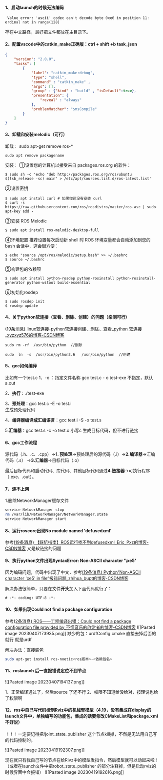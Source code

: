 #### 1、启动launch的时候无法编码

	 Value error: 'ascii' codec can't decode byte 0xe6 in position 11: ordinal not in range(128)
存在中文路径，最好把文件都放在主目录下。


#### 2、配置vscode中的catkin_make正确版：ctrl + shift +b task_json
```json
{
	"version": "2.0.0",
	"tasks": [
		{
			"label": "catkin_make:debug",
			"type": "shell",
			"command" : "catkin_make" ,
			"args": [],
			"group" : {"kind" : "build" , "isDefault":true},
			"presentation": {
				"reveal" : "always" 
			},
			"problemMatcher": "$msCompile"
		}
	]
}
```

#### 3、卸载和安装melodic（可行）
卸载：
	sudo apt-get remove ros-*

	sudo apt remove packagename
安装：
①设置您的计算机以接受来自 packages.ros.org 的软件：
```
$ sudo sh -c 'echo "deb http://packages.ros.org/ros/ubuntu $(lsb_release -sc) main" > /etc/apt/sources.list.d/ros-latest.list'
```

②设置密钥
```
$ sudo apt install curl # 如果你还没有安装 curl
$ curl -s https://raw.githubusercontent.com/ros/rosdistro/master/ros.asc | sudo apt-key add -
```

③安装 ROS Melodic
```
$ sudo apt install ros-melodic-desktop-full
```

④环境配置
推荐设置每次启动新 shell 时 ROS 环境变量都会自动添加到您的 bash 会话中，这会很方便：
```
$ echo "source /opt/ros/melodic/setup.bash" >> ~/.bashrc
$ source ~/.bashrc
```

⑤构建包的依赖项
```
$ sudo apt install python-rosdep python-rosinstall python-rosinstall-generator python-wstool build-essential
```

⑥初始化rosdep
```
$ sudo rosdep init
$ rosdep update
```

#### 4、关于python软连接（查看、删除、创建）的问题（亲测可行）
[(19条消息) linux软连接-python软连接创建、删除、查看_python 软连接_xyzxyz576的博客-CSDN博客](https://blog.csdn.net/u011304078/article/details/121430785)
```
sudo rm -rf  /usr/bin/python  //删除

sudo  ln  -s  /usr/bin/python3.6   /usr/bin/python  //创建
```

#### 5、gcc如何编译
比如有一个test.c
1、-o ：指定文件名称
	gcc test.c - o test-exe
不指定，默认a.out

2、**执行**：./test-exe

3、**预处理**：gcc test.c -E -o test.i   
	生成预处理代码

4、**编译器编译成汇编语言**：gcc test.i -S -o test.s

5.**汇编器**：gcc test.s -c  -o test.o     小写c
	生成目标代码，但不进行链接


#### 6、gcc工作流程
源代码（.h、.c、.cpp）→**1. 预处理**→预处理后的源代码（.i）→**2.编译器**→汇编代码（.s）
→**3.汇编器**→目标代码（.o）

最后目标代码和启动代码、库代码、其他目标代码通过**4.链接器**→可执行程序（.exe、.out）。

#### 7、连不上网
1.删除NetworkManager缓存文件
```sh
service NetworkManager stop
rm /var/lib/NetworkManager/NetworkManager.state
service NetworkManager start
```


#### 8、运行roscore出现No module named 'defusedxml'
参考[(19条消息) 【踩坑指南】ROS运行找不到defusedxml_Eric_Pxz的博客-CSDN博客](https://blog.csdn.net/Eric_Pxz/article/details/120510146?spm=1001.2101.3001.6661.1&utm_medium=distribute.pc_relevant_t0.none-task-blog-2%7Edefault%7ECTRLIST%7ERate-1-120510146-blog-107568051.235%5Ev27%5Epc_relevant_landingrelevant&depth_1-utm_source=distribute.pc_relevant_t0.none-task-blog-2%7Edefault%7ECTRLIST%7ERate-1-120510146-blog-107568051.235%5Ev27%5Epc_relevant_landingrelevant&utm_relevant_index=1)
又是软链接的问题

#### 9、执行python文件出现SyntaxError: Non-ASCII character '\xe5'
因为编码问题，代码中出现了中文，参考[(19条消息) Python“Non-ASCII character 'xe5' in file”报错问题_zhihua_bupt的博客-CSDN博客](https://blog.csdn.net/geekmanong/article/details/50514984)

解决办法很简单，只要在文件**开头**加入下面代码就行了：
```
# -*- coding: UTF-8 -*-
```

#### 10、如果出现Could not find a package configuration
参考[(2条消息) ROS——工程编译出错：Could not find a package configuration file provided by_不懂音乐的欣赏者的博客-CSDN博客](https://blog.csdn.net/qq_16775293/article/details/109330494)
![[Pasted image 20230407173935.png]]
缺少的包：urdfConfig.cmake 直接去掉后面的就行 就是urdf

解决办法：直接装包
```bash
sudo apt-get install ros-noetic<ros版本>-<依赖包名>
```


#### 11、roslaunch  后一直报错说定位不到节点

![[Pasted image 20230407194137.png]]

1、正常编译通过了，然后source 了还不行
2、权限不知道给没给对，按理说也给了权限啊


#### 12、ros中自己写代码控制Rviz中的机械臂模型（4.19，没有集成在display的launch文件中，单独编写的功能包，集成的话要修改CMakeList和package.xml不好说）
！！！一定要记得把/joint_state_publisher 这个节点kill掉，不然是无法用自己写的代码控制的。

![[Pasted image 20230419192307.png]]

现在就只有我自己写的节点在给Rivz中的模型发指令，然后模型就可以动起来啦！（或者在launch文件中把robot_state_publisher 的部分注释掉，但是启动rviz的时候界面中会报错）
![[Pasted image 20230419192616.png]]


